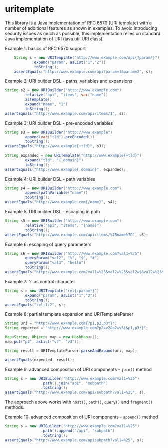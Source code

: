 # uritemplate
This library is a Java implementation of RFC 6570 (URI template) with a number of
additional features as shown in examples. To avoid introducing security issues as
much as possible, this implementation relies on standard Java implementation
of URI (java.util.URI class).

Example 1: basics of RFC 6570 support
```java
	String s = new URITemplate("http://www.example.com/api{?param*}")
			.expand("param", asList("1","2"))
			.toString();
    assertEquals("http://www.example.com/api?param=1&param=2", s);
```

Example 2: URI builder DSL - paths, variables and expansions
```java
String s2 = new URIBuilder("http://www.example.com")
		.relative("api", "items", var("name"))
		.asTemplate()
		.expand("name", "1")
		.toString();
assertEquals("http://www.example.com/api/items/1", s2);
```

Example 3: URI builder DSL - pre-encoded variables
```java
String s3 = new URIBuilder("http://www.example")
		.append(var("tld").preEncoded())
		.toString();
assertEquals("http://www.example{+tld}", s3);
	
String expanded = new URITemplate("http://www.example{+tld}")
		.expand("tld", "{.domain}")
		.toString();
assertEquals("http://www.example{.domain}", expanded);
```

Example 4: URI builder DSL - path variables
```java
String s4 = new URIBuilder("http://www.example.com")
		.append(pathVariable("name"))
		.toString();
assertEquals("http://www.example.com{/name}", s4);
```

Example 5: URI builder DSL - escaping in path
```java
String s5 = new URIBuilder("http://www.example.com")
		.relative("api", "items", "{name}")
		.toString();
assertEquals("http://www.example.com/api/items/%7Bname%7D", s5);
```

Example 6: escaping of query parameters
```java
String s6 = new URIBuilder("http://www.example.com?val1=%25")
		.queryParam("val2", "%", "$", "#")
		.queryParam("val3", "hello")
		.toString();
assertEquals("http://www.example.com?val1=%25&val2=%25&val2=$&val2=%23&val3=hello", s6);
```

Example 7: ':' as control character
```java
String s = new URITemplate("rel{:param*}")
		.expand("param", asList("1","2"))
		.toString();
assertEquals("rel:1:2", s);
```

Example 8: partial template expansion and URITemplateParser
```java
String uri = "http://www.example.com{?p1,p2,p3*}";
String expected = "http://www.example.com?p2=v2&p2=v3{&p1,p3*}";

Map<String, Object> map = new HashMap<>();
map.put("p2", asList("v2", "v3"));

String result = URITemplateParser.parseAndExpand(uri, map);

assertEquals(expected, result);
```

Example 9: advanced composition of URI components - `join()` method
```java
String s = new URIBuilder("http://www.example.com?val1=%25")
                .path().join("api", "subpath")
                .toString();
assertEquals("http://www.example.com/api/subpath?val1=%25", s);
```
The approach above works with `host()`, `path()`, `query()` and `fragment()` methods.

Example 10: advanced composition of URI components - `append()` method
```java
String s = new URIBuilder("http://www.example.com?val1=%25")
                .path().append("/api", "subpath")
                .toString();
assertEquals("http://www.example.com/apisubpath?val1=%25", s);
```